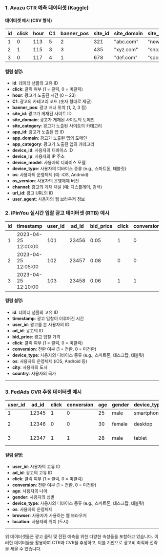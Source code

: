 ### 1. **Avazu CTR 예측 데이터셋 (Kaggle)**

#### 데이터셋 예시 (CSV 형식)

| **id** | **click** | **hour** | **C1** | **banner_pos** | **site_id** | **site_domain** | **site_category** | **app_id** | **app_domain** | **app_category** | **device_id** | **device_ip** | **device_model** | **device_type** | **os** | **os_version** | **channel** | **url_id** | **user_agent** |
|--------|-----------|----------|--------|----------------|-------------|-----------------|------------------|------------|----------------|------------------|---------------|---------------|------------------|-----------------|--------|----------------|-------------|------------|----------------|
| 1      | 0         | 113      | 5      | 2              | 321         | "abc.com"       | "news"           | 1001       | "app1"         | "games"          | 23456         | 127.0.0.1     | "iphone7"        | "smartphone"    | "ios"  | 10.2           | 1           | 12548      | "Mozilla/5.0..." |
| 2      | 1         | 115      | 3      | 3              | 435         | "xyz.com"       | "shopping"       | 1002       | "app2"         | "music"          | 23457         | 127.0.0.2     | "iphoneX"        | "smartphone"    | "ios"  | 12.3           | 2           | 12549      | "Mozilla/5.0..." |
| 3      | 0         | 117      | 4      | 1              | 678         | "def.com"       | "sports"         | 1003       | "app3"         | "news"           | 23458         | 127.0.0.3     | "samsungS8"      | "smartphone"    | "android" | 8.0            | 3           | 12550      | "Mozilla/5.0..." |

#### 컬럼 설명:
- **id**: 데이터 샘플의 고유 ID
- **click**: 클릭 여부 (1 = 클릭, 0 = 미클릭)
- **hour**: 광고가 노출된 시간 (0 ~ 23)
- **C1**: 광고의 카테고리 코드 (숫자 형태로 제공)
- **banner_pos**: 광고 배너 위치 (1, 2, 3 등)
- **site_id**: 광고가 게재된 사이트 ID
- **site_domain**: 광고가 게재된 사이트의 도메인
- **site_category**: 광고가 노출된 사이트의 카테고리
- **app_id**: 광고가 노출된 앱 ID
- **app_domain**: 광고가 노출된 앱의 도메인
- **app_category**: 광고가 노출된 앱의 카테고리
- **device_id**: 사용자의 디바이스 ID
- **device_ip**: 사용자의 IP 주소
- **device_model**: 사용자의 디바이스 모델
- **device_type**: 사용자의 디바이스 종류 (e.g., 스마트폰, 태블릿)
- **os**: 사용자의 운영체제 (예: iOS, Android)
- **os_version**: 사용자의 운영체제 버전
- **channel**: 광고의 게재 채널 (예: 디스플레이, 검색)
- **url_id**: 광고 URL의 ID
- **user_agent**: 사용자의 웹 브라우저 정보

### 2. **iPinYou 실시간 입찰 광고 데이터셋 (RTB) 예시**

| **id** | **timestamp** | **user_id** | **ad_id** | **bid_price** | **click** | **conversion** | **device_type** | **os** | **city** | **country** |
|--------|---------------|-------------|-----------|---------------|-----------|----------------|-----------------|--------|----------|-------------|
| 1      | 2023-04-25 12:00:00 | 101       | 23456     | 0.05          | 1         | 0              | smartphone       | ios    | New York | USA         |
| 2      | 2023-04-25 12:05:00 | 102       | 23457     | 0.08          | 0         | 0              | desktop          | android| Los Angeles | USA        |
| 3      | 2023-04-25 12:10:00 | 103       | 23458     | 0.06          | 1         | 1              | tablet           | ios    | San Francisco | USA       |

#### 컬럼 설명:
- **id**: 데이터 샘플의 고유 ID
- **timestamp**: 광고 입찰이 이루어진 시간
- **user_id**: 광고를 본 사용자의 ID
- **ad_id**: 광고의 ID
- **bid_price**: 광고 입찰 가격
- **click**: 클릭 여부 (1 = 클릭, 0 = 미클릭)
- **conversion**: 전환 여부 (1 = 전환, 0 = 미전환)
- **device_type**: 사용자의 디바이스 종류 (e.g., 스마트폰, 데스크탑, 태블릿)
- **os**: 사용자의 운영체제 (iOS, Android 등)
- **city**: 사용자의 도시
- **country**: 사용자의 국가

---

### 3. **FedAds CVR 추정 데이터셋 예시**

| **user_id** | **ad_id** | **click** | **conversion** | **age** | **gender** | **device_type** | **os** | **browser** | **location** |
|-------------|-----------|-----------|----------------|--------|------------|-----------------|--------|-------------|--------------|
| 1           | 12345     | 1         | 0              | 25     | male       | smartphone       | ios    | Safari      | New York     |
| 2           | 12346     | 0         | 0              | 30     | female     | desktop          | android| Chrome      | Los Angeles  |
| 3           | 12347     | 1         | 1              | 28     | male       | tablet           | ios    | Safari      | San Francisco|

#### 컬럼 설명:
- **user_id**: 사용자의 고유 ID
- **ad_id**: 광고의 고유 ID
- **click**: 클릭 여부 (1 = 클릭, 0 = 미클릭)
- **conversion**: 전환 여부 (1 = 전환, 0 = 미전환)
- **age**: 사용자의 나이
- **gender**: 사용자의 성별
- **device_type**: 사용자의 디바이스 종류 (e.g., 스마트폰, 데스크탑, 태블릿)
- **os**: 사용자의 운영체제
- **browser**: 사용자가 사용하는 웹 브라우저
- **location**: 사용자의 위치 (도시)

---

위 데이터셋들은 광고 클릭 및 전환 예측을 위한 다양한 속성들을 포함하고 있습니다. 이러한 데이터들을 활용하여 CTR과 CVR을 추정하고, 이를 기반으로 광고비 최적화 전략을 세울 수 있습니다.